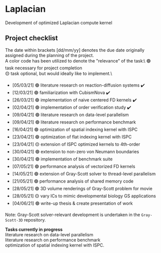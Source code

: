 # Laplacian
Development of optimized Laplacian compute kernel

## Project checklist 
The date within brackets [dd/mm/yy] denotes the due date originally assigned 
during the planning of the project.\
A color code has been utilized to denote the "relevance" of the task:\ 
🟢 task necessary for project completion\
🟡 task optional, but would ideally like to implement.\

* [05/03/21] 🟢 literature research on reaction-diffusion systems ✔️
* [12/03/21] 🟢 familiarization with CubismNova ✔️
* [26/03/21] 🟢 implementation of naive centered FD kernels ✔️
* [02/04/21] 🟢 implementation of order verification study ✔️
* [09/04/21] 🟢 literature research on data-level parallelism 
* [09/04/21] 🟢 literature research on performance benchmark 
* [16/04/21] 🟢 optimization of spatial indexing kernel with ISPC
* [23/04/21] 🟢 optimization of flat indexing kernel with ISPC
* [23/04/21] 🟡 extension of ISPC optimized kernels to 4th-order 
* [30/04/21] 🟢 extension to non-zero von Neumann boundaries 
* [30/04/21] 🟢 implementation of benchmark suite
* [07/05/21] 🟢 performance analysis of vectorized FD kernels 
* [14/05/21] 🟢 extension of Gray-Scott solver to thread-level parallelism 
* [21/05/21] 🟢 performance analysis of shared memory code 
* [28/05/21] 🟢 3D volume renderings of Gray-Scott problem for movie 
* [28/05/21] 🟡 vary ICs to mimic developmental biology GS applications
* [04/06/21] 🟢 write-up thesis & create presentation of work 

Note: Gray-Scott solver-relevant development is undertaken in the 
`Gray-Scott-3D` repository.
 
**Tasks currently in progress**\
literature research on data-level parallelism\
literature research on performance benchmark\
optimization of spatial indexing kernel with ISPC. 
